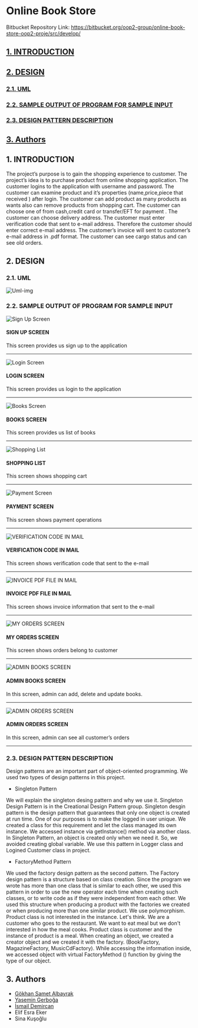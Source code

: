 # Online Book Store
 Bitbucket Repository Link:
https://bitbucket.org/oop2-group/online-book-store-oop2-proje/src/develop/

## [1. INTRODUCTION](https://github.com/ismaildemircann/OnlineBookStore/blob/master/README.md#1-introduction-1)
## [2. DESIGN](https://github.com/ismaildemircann/OnlineBookStore/blob/master/README.md#2-design-1)
### [2.1. UML](https://github.com/ismaildemircann/OnlineBookStore/blob/master/README.md#21-uml)
### [2.2. SAMPLE OUTPUT OF PROGRAM FOR SAMPLE INPUT](https://github.com/ismaildemircann/OnlineBookStore/blob/master/README.md#22-sample-output-of-program-for-sample-input)
### [2.3. DESIGN PATTERN DESCRIPTION](https://github.com/ismaildemircann/OnlineBookStore/blob/master/README.md#23-design-pattern-description)
## [3. Authors](https://github.com/ismaildemircann/OnlineBookStore/blob/master/README.md#3-authors)
## 1. INTRODUCTION
The project’s purpose is to gain the shopping experience to customer. The project’s idea is to
purchase product from online shopping application. The customer logins to the application with
username and password. The customer can examine product and it’s properties
(name,price,piece that received ) after login. The customer can add product as many products
as wants also can remove products from shopping cart. The customer can choose one of from
cash,credit card or transfer/EFT for payment . The customer can choose delivery address. The
customer must enter verification code that sent to e-mail address. Therefore the customer should
enter correct e-mail address. The customer’s invoice will sent to customer’s e-mail address in
.pdf format. The customer can see cargo status and can see old orders.

## 2. DESIGN
### 2.1. UML
![Uml-img](https://github.com/ismaildemircann/OnlineBookStore/blob/master/images/UML.png)
### 2.2. SAMPLE OUTPUT OF PROGRAM FOR SAMPLE INPUT 
![Sign Up Screen](https://github.com/ismaildemircann/OnlineBookStore/blob/master/images/SIGN%20UP%20SCREEN.png)

#### SIGN UP SCREEN

This screen provides us sign up to the application
<hr>


![Login Screen](https://github.com/ismaildemircann/OnlineBookStore/blob/master/images/LOGIN%20SCREEN.png)

#### LOGIN SCREEN

This screen provides us login to the application
<hr>


![Books Screen](https://github.com/ismaildemircann/OnlineBookStore/blob/master/images/BOOKS%20SCREEN.png)

#### BOOKS SCREEN

This screen provides us list of books
<hr>


![Shopping List](https://github.com/ismaildemircann/OnlineBookStore/blob/master/images/SHOPPING%20LIST.png)

#### SHOPPING LIST

This screen shows shopping cart
<hr>


![Payment Screen](https://github.com/ismaildemircann/OnlineBookStore/blob/master/images/PAYMENT%20SCREEN.png)

#### PAYMENT SCREEN

This screen shows payment operations 
<hr>


![VERIFICATION CODE IN MAIL](https://github.com/ismaildemircann/OnlineBookStore/blob/master/images/VERIFICATION%20CODE%20IN%20MAIL.png)

#### VERIFICATION CODE IN MAIL

This screen shows verification code that sent to the e-mail
<hr>


![INVOICE PDF FILE IN MAIL](https://github.com/ismaildemircann/OnlineBookStore/blob/master/images/INVOICE%20PDF%20FILE%20IN%20MAIL.png)

#### INVOICE PDF FILE IN MAIL

This screen shows invoice information that sent to the e-mail
<hr>


![MY ORDERS SCREEN](https://github.com/ismaildemircann/OnlineBookStore/blob/master/images/MY%20ORDERS%20SCREEN.png)

#### MY ORDERS SCREEN

This screen shows orders belong to customer
<hr>


![ADMIN BOOKS SCREEN](https://github.com/ismaildemircann/OnlineBookStore/blob/master/images/ADMIN%20BOOKS%20SCREEN.png)

#### ADMIN BOOKS SCREEN

In this screen, admin can add, delete and update books.
<hr>


![ADMIN ORDERS SCREEN](https://github.com/ismaildemircann/OnlineBookStore/blob/master/images/ADMIN%20ORDERS%20SCREEN.png)

#### ADMIN ORDERS SCREEN

In this screen, admin can see all customer’s orders
<hr>

### 2.3. DESIGN PATTERN DESCRIPTION
Design patterns are an important part of object-oriented programming. We used two types of
design patterns in this project.


* Singleton Pattern

We will explain the singleton desing pattern and why we use it. Singleton Design Pattern is in
the Creational Design Pattern group. Singleton desgin pattern is the design pattern that
guarantees that only one object is created at run time. One of our purposes is to make the logged
in user unique. We created a class for this requirement and let the class managed its own
instance. We accessed instance via getInstance() method via another class. In Singleton Pattern,
an object is created only when we need it. So, we avoided creating global variable. We use this
pattern in Logger class and Logined Customer class in project.

* FactoryMethod Pattern

We used the factory design pattern as the second pattern. The Factory design pattern is a
structure based on class creation. Since the program we wrote has more than one class that is
similar to each other, we used this pattern in order to use the new operator each time when
creating such classes, or to write code as if they were independent from each other. We used
this structure when producing a product with the factories we created or when producing more
than one similar product. We use polymorphism. Product class is not interested in the instance.
Let's think. We are a customer who goes to the restaurant. We want to eat meal but we don't
interested in how the meal cooks. Product class is customer and the instance of product is a
meal. When creating an object, we created a creator object and we created it with the factory.
(BookFactory, MagazineFactory, MusicCdFactory). While accessing the information inside,
we accessed object with virtual FactoryMethod () function by giving the type of our object.

## 3. Authors
* [Gökhan Samet Albayrak](https://github.com/gokhansamet)
* [Yasemin Gerboğa](https://github.com/yasemingerboga)
* [İsmail Demircan](https://github.com/ismaildemircann)
* Elif Esra Eker
* Sina Kuşoğlu
